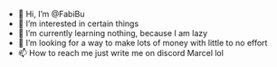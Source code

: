 - 👋 Hi, I’m @FabiBu
- 👀 I’m interested in certain things
- 🌱 I’m currently learning nothing, because I am lazy
- 💞️ I’m looking for a way to make lots of money with little to no effort
- 📫 How to reach me just write me on discord Marcel lol

<!---
FabiBu/FabiBu is a ✨ special ✨ repository because its `README.md` (this file) appears on your GitHub profile.
You can click the Preview link to take a look at your changes.
--->
